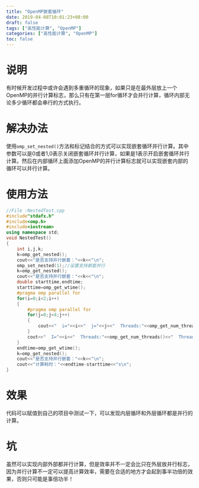 ```yaml
---
title: "OpenMP嵌套循环"
date: 2019-04-08T10:01:23+08:00
draft: false
tags: ["高性能计算", "OpenMP"]
categories: ["高性能计算", "OpenMP"]
toc: false
---
```


# 说明

有时候开发过程中或许会遇到多重循环的现象，如果只是在最外层放上一个OpenMP的并行计算标志，那么只有在第一层for循环才会并行计算，循环内部无论多少循环都会串行的方式执行。

# 解决办法

使用`omp_set_nested()`方法和标记结合的方式可以实现嵌套循环并行计算。其中参数可以是0或者1,0表示关闭嵌套循环并行计算，如果是1表示开启嵌套循环并行计算。然后在内部循环上面添加OpenMP的并行计算标志就可以实现嵌套内部的循环可以并行计算。

# 使用方法

```cpp
//File :NestedTest.cpp
#include"stdafx.h"
#include<omp.h>
#include<iostream>
using namespace std;
void NestedTest()
{
	int i,j,k;
	k=omp_get_nested();
	cout<<"是否支持并行嵌套："<<k<<"\n";
	omp_set_nested(1);//设置支持嵌套并行
	k=omp_get_nested();
	cout<<"是否支持并行嵌套："<<k<<"\n";
	double starttime,endtime;
	starttime=omp_get_wtime();
	#pragma omp parallel for
	for(i=0;i<2;i++)
	{
		#pragma omp parallel for
		for(j=0;j<4;j++)
		{
			cout<<"  i="<<i<<"  j="<<j<<"  Threads:"<<omp_get_num_threads()<<"  ThreadID:"<<omp_get_thread_num()<<"\n";
		}
		cout<<"  I="<<i<<"  Threads:"<<omp_get_num_threads()<<"  ThreadID:"<<omp_get_thread_num()<<"\n";
	}	
	endtime=omp_get_wtime();
	k=omp_get_nested();
	cout<<"是否支持并行嵌套："<<k<<"\n";
	cout<<"计算耗时："<<endtime-starttime<<"s\n";
}
```

# 效果

代码可以赋值到自己的项目中测试一下，可以发现内层循环和外层循环都是并行的计算。

# 坑

虽然可以实现内部外部都并行计算，但是效率并不一定会比只在外层放并行标志，因为并行计算不一定可以提高计算效率，需要在合适的地方才会起到事半功倍的效果，否则只可能是事倍功半！